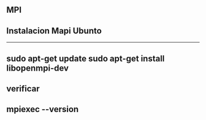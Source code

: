 ## MPI
## Instalacion Mapi Ubunto
-----
sudo apt-get update
sudo apt-get install libopenmpi-dev
-----
verificar
-----
mpiexec --version
-------